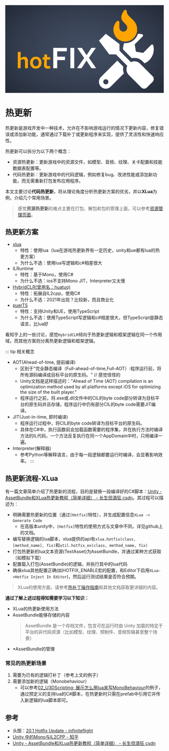 <img src='../img/hotfix-0.png'>

# 热更新

热更新是游戏开发中一种技术，允许在不影响游戏运行的情况下更新内容，修复错误或添加新功能，通常通过下载补丁或更新程序来实现，提供了灵活性和快速响应性。

热更新可以拆分为以下两个概念：
- 资源热更新：更新游戏中的资源文件，如模型、音频、纹理、关卡配置和技能数据表配置等。
- 代码热更新：更新游戏中的代码逻辑，例如修复bug、改进性能或添加新功能，而无需重新打包发布应用程序。

本文主要讨论**代码热更新**，将从理论角度分析热更新方案的优劣，并以**XLua**为例，介绍几个常用场景。

> 感觉**资源热更新**的难点主要在打包、解包和包的管理上面，可以参考[资源管理页面](../UnityComponent/Resource)。

## 热更新方案

- [xlua](https://github.com/Tencent/xLua)
    - 特性：使用lua（lua在游戏热更新界有一定历史，unity和ue都有lua的热更方案）
    - 为什么不选：使用lua写逻辑和c#相差很大
- ILRuntime
    - 特性：基于Mono，使用C#
    - 为什么不选：ios不支持Mono JIT，Interpreter又太慢
- [HybridCLR(曾用名：huatuo)](https://github.com/focus-creative-games/hybridclr)
    - 特性：拓展自IL2cpp，使用C#
    - 为什么不选：2021年出现？比较新，而且商业化
- [puerTS](https://github.com/Tencent/puerts)
    - 特性：支持Unity和UE，使用TypeScript
    - 为什么不选：使用TypeScript写逻辑和c#相差很大，但TypeScript是静态语言，比lua好

看知乎上的一些讨论，感觉`HybridCLR`倾向于热更新逻辑和框架逻辑在同一个作用域，而其他方案则分离热更新逻辑和框架逻辑。

::: tip 相关概念 
- AOT(Ahead-of-time, 提前编译)
    - 区别于"完全静态编译（Full-ahead-of-time,Full-AOT）:程序运行前，将所有源码编译成目标平台的原生码。" // 感觉怪怪的
    - Unity文档是这样描述的："Ahead of Time (AOT) compilation is an optimization method used by all platforms except iOS for optimizing the size of the built player."
    - 程序运行之前，将.exe或.dll文件中的CIL的byte code部分转译为目标平台的原生码并且存储，程序运行中仍有部分CIL的byte code需要JIT编译。
- JIT(Just-in-time, 即时编译)
    - 程序运行过程中，将CIL的byte code转译为目标平台的原生码。
    - 具体在C#中，执行函数前会加载函数需要的程序集，并在执行方法时编译方法的IL代码，一个方法反复执行在同一个AppDomain中时，只用编译一遍。
- Interpreter(解释器)
    - 参考Python等解释语言，由于每一段逻辑都要运行时编译，会显著影响效率。
:::

## 热更新流程-XLua

有一篇文章简单介绍了热更新的流程，目的是替换一段编译好的C#脚本：[Unity - AssetBundle和XLua热更新教程（简单详细） - 长生但酒狂 csdn](https://blog.csdn.net/qq_28299311/article/details/104870024)。其过程可以描述为：
- 明确需要热更新的位置（通过`[Hotfix]`特性），并生成配置信息`XLua -> Generate Code`
    - 在高版本unity中，`[Hotfix]`特性的使用方式与文章中不同，详见github上的文档。
- 编写替换逻辑的lua脚本，xlua提供的api有`xlua.hotfix(class, [method_name], fix)`和`util.hotfix_ex(class, method_name, fix)`
- 打包热更新的lua文本资源(TextAsset)为AssetBundle，并通过某种方式获取（如模拟下载）
- 配置载入打包(AssetBundle)的逻辑，并执行其中的lua代码
- 确保xlua其他配置正确(如HOTFIX_ENABLE宏的配置，和Editor下启用`XLua->Hotfix Inject In Editor`)，然后运行测试结果是否符合预期。

> XLua的使用方面，请参考[热补丁操作指南](https://github.com/Tencent/xLua/blob/master/Assets/XLua/Doc/hotfix.md)和其他文档获取更详细的内容。

**通过了解上述过程得知需要学习以下知识：**
- XLua的热更新使用方法
- AssetBundle能够存储的内容
    > AssetBundle 是一个存档文件，包含可在运行时由 Unity 加载的特定于平台的非代码资源（比如模型、纹理、预制件、音频剪辑甚至整个场景）
- *AssetBundle的管理

### 常见的热更新场景

1. 需要为已有的逻辑打补丁（参考上文的例子）
2. 需要添加新的逻辑（Monobehaviour）
    - 可以参考[02_U3DScripting: 展示怎么用lua来写MonoBehaviour](https://github.com/Tencent/xLua/tree/master/Assets/XLua/Examples/02_U3DScripting)的例子，通过预定义的支持lua的C#脚本，在热更新时只需在prefab中引用它并传入新逻辑的lua脚本即可。


## 参考
- 头图：[20.1 Hotfix Update - infiniteflight](https://infiniteflight.com/timeline/20-1-hotfix-update)
- [Unity 中的Mono与IL2CPP - 知乎](https://zhuanlan.zhihu.com/p/663371215)
- [Unity - AssetBundle和XLua热更新教程（简单详细） - 长生但酒狂 csdn](https://blog.csdn.net/qq_28299311/article/details/104870024)